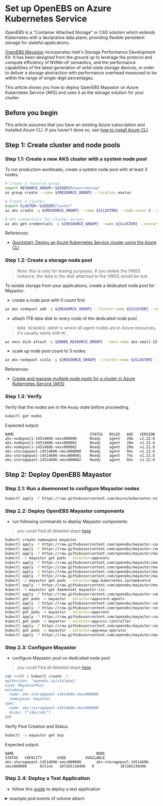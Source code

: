 # Set up OpenEBS on Azure Kubernetes Service

OpenEBS is a "Container Attached Storage" or CAS solution which extends Kubernetes with a declarative data plane, providing flexible persistent storage for stateful applications.

[OpenEBS Mayastor](https://mayastor.gitbook.io/) incorporates Intel's Storage Performance Development Kit. It has been designed from the ground up to leverage the protocol and compute efficiency of NVMe-oF semantics, and the performance capabilities of the latest generation of solid-state storage devices, in order to deliver a storage abstraction with performance overhead measured to be within the range of single-digit percentages.

This article shows you how to deploy OpenEBS Mayastor on Azure Kubernetes Service (AKS) and uses it as the storage solution for your cluster.

## Before you begin

This article assumes that you have an existing Azure subscription and installed Azure CLI. If you haven't done so, see [how to install Azure CLI](https://docs.microsoft.com/en-us/cli/azure/install-azure-cli).

## Step 1: Create cluster and node pools

### Step 1.1: Create a new AKS cluster with a system node pool

To run production workloads, create a system node pool with at least 3 nodes.

```bash
# Create a resource group.
export RESOURCE_GROUP="${USER}ResourceGroup"
az group create --name ${RESOURCE_GROUP} --location eastus

# Create a cluster.
export CLUSTER="${USER}Cluster"
az aks create -g ${RESOURCE_GROUP} --name ${CLUSTER} --node-count 3 --generate-ssh-keys

# Get credentials for cluster access.
az aks get-credentials -g ${RESOURCE_GROUP} --name ${CLUSTER} --overwrite-existing
```

References:
* [Quickstart: Deploy an Azure Kubernetes Service cluster using the Azure CLI](https://docs.microsoft.com/en-us/azure/aks/kubernetes-walkthrough)

### Step 1.2: Create a storage node pool
> Note: this is only for testing purposes. If you delete the VMSS instance, the data in the disk attached to the VMSS would be lost.
> 
To isolate storage from your applications, create a dedicated node pool for Mayastor.
 - create a node pool with 0 count first
```bash
az aks nodepool add -g ${RESOURCE_GROUP} --cluster-name ${CLUSTER} --name storagepool --node-vm-size Standard_D4s_v3 --node-count 0  --labels openebs.io/engine=mayastor
```
 - attach 1TB data disk to every node of the dedicated node pool
> `NODE_RESOURCE_GROUP` is where all agent nodes are in Azure resources, it's usually starts with `MC_`
```bash
az vmss disk attach -g ${NODE_RESOURCE_GROUP} --vmss-name aks-small-15774340-vmss --size-gb 1024
```

 - scale up node pool count to 3 nodes
```bash
az aks nodepool scale -g ${RESOURCE_GROUP} --cluster-name ${CLUSTER} --name storagepool -c 3
```

References:
* [Create and manage multiple node pools for a cluster in Azure Kubernetes Service (AKS)](https://docs.microsoft.com/en-us/azure/aks/use-multiple-node-pools)

### Step 1.3: Verify

Verify that the nodes are in the `Ready` state before proceeding.

```bash
kubectl get nodes
```

Expected output:
```
NAME                                   STATUS   ROLES   AGE   VERSION
aks-nodepool1-14514606-vmss000000      Ready    agent   20m   v1.22.6
aks-nodepool1-14514606-vmss000001      Ready    agent   20m   v1.22.6
aks-nodepool1-14514606-vmss000002      Ready    agent   20m   v1.22.6
aks-storagepool-14514606-vmss000000    Ready    agent   94s   v1.22.6
aks-storagepool-14514606-vmss000001    Ready    agent   74s   v1.22.6
aks-storagepool-14514606-vmss000002    Ready    agent   93s   v1.22.6
```

## Step 2: Deploy OpenEBS Mayastor
### Step 2.1: Run a daemonset to configure Mayastor nodes
```bash
kubectl apply -f https://raw.githubusercontent.com/Azure/kubernetes-volume-drivers/master/openebs/init-openebs-env.yaml
```

### Step 2.2: Deploy OpenEBS Mayastor components
 - run following commands to deploy Mayastor components
> you could find all detailed steps [here](https://mayastor.gitbook.io/introduction/quickstart/deploy-mayastor)

```bash
kubectl create namespace mayastor
kubectl apply -f https://raw.githubusercontent.com/openebs/mayastor-control-plane/master/deploy/operator-rbac.yaml
kubectl apply -f https://raw.githubusercontent.com/openebs/mayastor-control-plane/master/deploy/mayastorpoolcrd.yaml
kubectl apply -f https://raw.githubusercontent.com/openebs/mayastor/master/deploy/nats-deployment.yaml
kubectl -n mayastor get pods --selector=app=nats
kubectl apply -f https://raw.githubusercontent.com/openebs/mayastor/master/deploy/etcd/storage/localpv.yaml
kubectl apply -f https://raw.githubusercontent.com/openebs/mayastor/master/deploy/etcd/statefulset.yaml 
kubectl apply -f https://raw.githubusercontent.com/openebs/mayastor/master/deploy/etcd/svc.yaml
kubectl apply -f https://raw.githubusercontent.com/openebs/mayastor/master/deploy/etcd/svc-headless.yaml
kubectl -n mayastor get pods --selector=app.kubernetes.io/name=etcd
kubectl apply -f https://raw.githubusercontent.com/openebs/mayastor/master/deploy/csi-daemonset.yaml
kubectl -n mayastor get daemonset mayastor-csi
kubectl apply -f https://raw.githubusercontent.com/openebs/mayastor-control-plane/master/deploy/core-agents-deployment.yaml
kubectl get pods -n mayastor --selector=app=core-agents
kubectl apply -f https://raw.githubusercontent.com/openebs/mayastor-control-plane/master/deploy/rest-deployment.yaml
kubectl apply -f https://raw.githubusercontent.com/openebs/mayastor-control-plane/master/deploy/rest-service.yaml
kubectl get pods -n mayastor --selector=app=rest
kubectl apply -f https://raw.githubusercontent.com/openebs/mayastor-control-plane/master/deploy/csi-deployment.yaml
kubectl get pods -n mayastor --selector=app=csi-controller
kubectl apply -f https://raw.githubusercontent.com/openebs/mayastor-control-plane/master/deploy/msp-deployment.yaml
kubectl get pods -n mayastor --selector=app=msp-operator
kubectl apply -f https://raw.githubusercontent.com/openebs/mayastor/master/deploy/mayastor-daemonset.yaml
```

### Step 2.3: Configure Mayastor
- configure Mayastor pool on dedicated node pool
> you could find all detailed steps [here](https://mayastor.gitbook.io/introduction/quickstart/configure-mayastor)

```bash
cat <<EOF | kubectl create -f -
apiVersion: "openebs.io/v1alpha1"
kind: MayastorPool
metadata:
  name: aks-storagepool-14514606-vmss000000
  namespace: mayastor
spec:
  node: aks-storagepool-14514606-vmss000000
  disks: ["/dev/sdc"]
EOF
```

Verify Pool Creation and Status.

```bash
kubectl -n mayastor get msp
```

Expected output:
```
NAME                                      NODE                                     STATUS   CAPACITY       USED         AVAILABLE
aks-storagepool-14514606-vmss000000       aks-storagepool-14514606-vmss000000      Online   107265130496   0            107265130496
```

### Step 2.4: Deploy a Test Application
 - follow this [guide](https://mayastor.gitbook.io/introduction/quickstart/deploy-a-test-application) to deploy a test application

<details> <summary> example pod events of volume attach  </summary> 

```
  Type    Reason                  Age   From                     Message
  ----    ------                  ----  ----                     -------
  Normal  Scheduled               16s   default-scheduler        Successfully assigned default/statefulset-azuredisk-maya-9 to aks-store-37972342-vmss000000
  Normal  SuccessfulAttachVolume  15s   attachdetach-controller  AttachVolume.Attach succeeded for volume "pvc-2156ec5a-43e4-4b84-8f58-84b0de07cd1a"
  Normal  Pulled                  6s    kubelet                  Container image "mcr.microsoft.com/oss/nginx/nginx:1.19.5" already present on machine
  Normal  Created                 6s    kubelet                  Created container statefulset-azuredisk
  Normal  Started                 6s    kubelet                  Started container statefulset-azuredisk
 ```
 
 </details>
